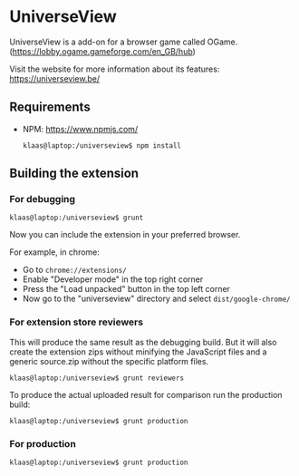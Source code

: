 # UniverseView

UniverseView is a add-on for a browser game called OGame. (https://lobby.ogame.gameforge.com/en_GB/hub)

Visit the website for more information about its features:
https://universeview.be/

## Requirements

- NPM: https://www.npmjs.com/
    
     ```
     klaas@laptop:/universeview$ npm install  
     ```

## Building the extension

### For debugging

```
klaas@laptop:/universeview$ grunt
```

Now you can include the extension in your preferred browser.

For example, in chrome:
* Go to ``chrome://extensions/``
* Enable "Developer mode" in the top right corner
* Press the "Load unpacked" button in the top left corner
* Now go to the "universeview" directory and select ``dist/google-chrome/`` 


### For extension store reviewers

This will produce the same result as the debugging build. But it will also create the extension zips without minifying the JavaScript files and a generic source.zip without the specific platform files.

```
klaas@laptop:/universeview$ grunt reviewers
```

To produce the actual uploaded result for comparison run the production build: 

```
klaas@laptop:/universeview$ grunt production
```

### For production

```
klaas@laptop:/universeview$ grunt production
```

